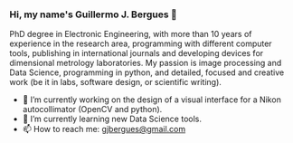 ### Hi, my name's Guillermo J. Bergues 👋


PhD degree in Electronic Engineering, with more than 10 years of experience in the research area, programming with different computer tools, publishing in international journals and developing devices for dimensional metrology laboratories. My passion is image processing and Data Science, programming in python, and detailed, focused and creative work (be it in labs, software design, or scientific writing). 

- 🔭 I’m currently working on the design of a visual interface for a Nikon autocollimator (OpenCV and python).
- 🌱 I’m currently learning new Data Science tools.
- 📫 How to reach me: gjbergues@gmail.com

